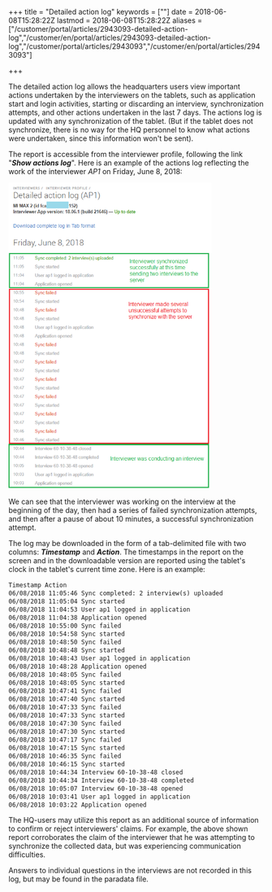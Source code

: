 ﻿+++
title = "Detailed action log"
keywords = [""]
date = 2018-06-08T15:28:22Z
lastmod = 2018-06-08T15:28:22Z
aliases = ["/customer/portal/articles/2943093-detailed-action-log","/customer/en/portal/articles/2943093-detailed-action-log","/customer/portal/articles/2943093","/customer/en/portal/articles/2943093"]

+++

The detailed action log allows the headquarters users view important
actions undertaken by the interviewers on the tablets, such as
application start and login activities, starting or discarding an
interview, synchronization attempts, and other actions undertaken in the
last 7 days. The actions log is updated with any synchronization of the
tablet. (But if the tablet does not synchronize, there is no way for the
HQ personnel to know what actions were undertaken, since this
information won't be sent).  
  
The report is accessible from the interviewer profile, following the
link "***Show actions log***". Here is an example of the actions log
reflecting the work of the interviewer *AP1* on Friday, June 8, 2018:  
  
<img src="images/882200.png" width="400" />  
  
We can see that the interviewer was working on the interview at the
beginning of the day, then had a series of failed synchronization
attempts, and then after a pause of about 10 minutes, a successful
synchronization attempt.  
  
The log may be downloaded in the form of a tab-delimited file with two
columns: ***Timestamp*** and ***Action***. The timestamps in the report
on the screen and in the downloadable version are reported using the
tablet's clock in the tablet's current time zone. Here is an example:

    Timestamp Action
    06/08/2018 11:05:46 Sync completed: 2 interview(s) uploaded
    06/08/2018 11:05:04 Sync started
    06/08/2018 11:04:53 User ap1 logged in application
    06/08/2018 11:04:38 Application opened
    06/08/2018 10:55:00 Sync failed
    06/08/2018 10:54:58 Sync started
    06/08/2018 10:48:50 Sync failed
    06/08/2018 10:48:48 Sync started
    06/08/2018 10:48:43 User ap1 logged in application
    06/08/2018 10:48:28 Application opened
    06/08/2018 10:48:05 Sync failed
    06/08/2018 10:48:05 Sync started
    06/08/2018 10:47:41 Sync failed
    06/08/2018 10:47:40 Sync started
    06/08/2018 10:47:33 Sync failed
    06/08/2018 10:47:33 Sync started
    06/08/2018 10:47:30 Sync failed
    06/08/2018 10:47:30 Sync started
    06/08/2018 10:47:17 Sync failed
    06/08/2018 10:47:15 Sync started
    06/08/2018 10:46:35 Sync failed
    06/08/2018 10:46:15 Sync started
    06/08/2018 10:44:34 Interview 60-10-38-48 closed
    06/08/2018 10:44:34 Interview 60-10-38-48 completed
    06/08/2018 10:05:07 Interview 60-10-38-48 opened
    06/08/2018 10:03:41 User ap1 logged in application
    06/08/2018 10:03:22 Application opened

  
The HQ-users may utilize this report as an additional source of
information to confirm or reject interviewers' claims. For example, the
above shown report corroborates the claim of the interviewer that he was
attempting to synchronize the collected data, but was experiencing
communication difficulties.  
  
Answers to individual questions in the interviews are not recorded in
this log, but may be found in the paradata file.
